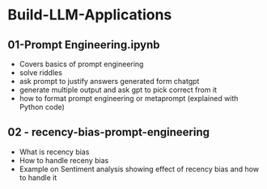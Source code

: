 # Build-LLM-Applications
## 01-Prompt Engineering.ipynb 
- Covers basics of prompt engineering
- solve riddles  
- ask prompt to justify answers generated form chatgpt 
- generate multiple output and ask gpt to pick correct from it
- how to format prompt engineering or metaprompt (explained with Python code)

## 02 - recency-bias-prompt-engineering
- What is recency bias 
- How to handle receny bias
- Example on Sentiment analysis showing effect of recency bias and how to handle it 
